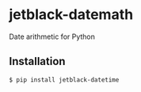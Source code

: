 # jetblack-datemath

Date arithmetic for Python

## Installation

```bash
$ pip install jetblack-datetime
```
